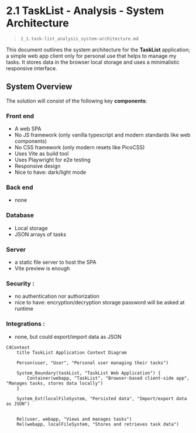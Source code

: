 # 2.1 TaskList - Analysis - System Architecture

> `2_1.task-list_analysis_system-architecture.md`

This document outlines the system architecture for the **TaskList** application; a simple web app client only for personal use that helps to manage my tasks. It stores data in the browser local storage and uses a minimalistic responsive interface.

## System Overview

The solution will consist of the following key **components**:

### Front end 
- A web SPA
- No JS framework (only vanilla typescript and modern standards like web components)
- No CSS framework (only modern resets like PicoCSS)
- Uses Vite as build tool
- Uses Playwright for e2e testing
- Responsive design
- Nice to have: dark/light mode

### Back end 
- none

### Database 
- Local storage
- JSON arrays of tasks

### Server 
- a static file server to host the SPA
- Vite preview is enough

### Security : 
- no authentication nor authorization
- nice to have: encryption/decryption storage password will be asked at runtime

### Integrations : 
- none, but could export/import data as JSON

```mermaid
C4Context
    title TaskList Application Context Diagram
    
    Person(user, "User", "Personal user managing their tasks")
    
    System_Boundary(taskList, "TaskList Web Application") {
        Container(webapp, "TaskList", "Browser-based client-side app", "Manages tasks, stores data locally")
    }
    
    System_Ext(localFileSystem, "Persisted data", "Import/export data as JSON")

    
    Rel(user, webapp, "Views and manages tasks")
    Rel(webapp, localFileSystem, "Stores and retrieves task data")
```


